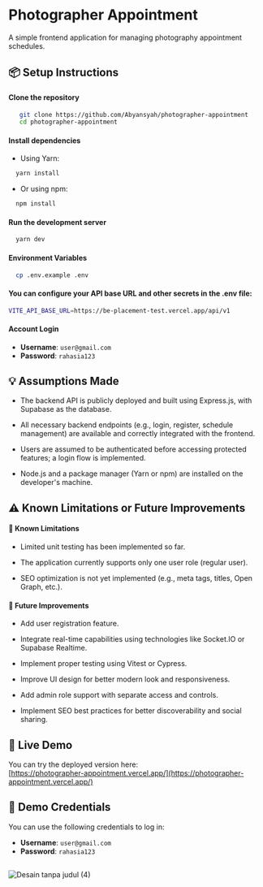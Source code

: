 # Photographer Appointment

A simple frontend application for managing photography appointment schedules.

## 📦 Setup Instructions

#### Clone the repository

```bash
   git clone https://github.com/Abyansyah/photographer-appointment
   cd photographer-appointment
```

#### Install dependencies

- Using Yarn:

```bash
  yarn install
```

- Or using npm:

```bash
  npm install
```

#### Run the development server

```bash
  yarn dev
```

#### Environment Variables

```bash
  cp .env.example .env
```

#### You can configure your API base URL and other secrets in the .env file:

```bash
VITE_API_BASE_URL=https://be-placement-test.vercel.app/api/v1
```

#### Account Login

- **Username**: `user@gmail.com`
- **Password**: `rahasia123`

## 💡 Assumptions Made

- The backend API is publicly deployed and built using Express.js, with Supabase as the database.

- All necessary backend endpoints (e.g., login, register, schedule management) are available and correctly integrated with the frontend.

- Users are assumed to be authenticated before accessing protected features; a login flow is implemented.

- Node.js and a package manager (Yarn or npm) are installed on the developer's machine.

## ⚠️ Known Limitations or Future Improvements

#### 🛑 Known Limitations

- Limited unit testing has been implemented so far.

- The application currently supports only one user role (regular user).

- SEO optimization is not yet implemented (e.g., meta tags, titles, Open Graph, etc.).

#### 🚀 Future Improvements

- Add user registration feature.

- Integrate real-time capabilities using technologies like Socket.IO or Supabase Realtime.

- Implement proper testing using Vitest or Cypress.

- Improve UI design for better modern look and responsiveness.

- Add admin role support with separate access and controls.
- Implement SEO best practices for better discoverability and social sharing.

## 🚀 Live Demo

You can try the deployed version here:  
[https://photographer-appointment.vercel.app/](https://photographer-appointment.vercel.app/)

## 🔐 Demo Credentials

You can use the following credentials to log in:

- **Username**: `user@gmail.com`
- **Password**: `rahasia123`

##

![Desain tanpa judul (4)](https://github.com/user-attachments/assets/8b265ce6-ab04-43eb-ad51-2359680c0874)



